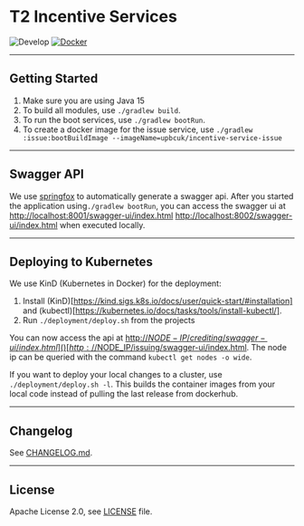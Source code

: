 # T2 Incentive Services

![Develop](https://github.com/upbcuk/incentive-services/workflows/Default%20workflow/badge.svg?branch=develop) [![Docker](https://img.shields.io/docker/cloud/build/eaudeweb/scratch?label=docker&style=flat)](https://hub.docker.com/repository/docker/upbcuk/incentive-service-issue/tags)

----

## Getting Started

1. Make sure you are using Java 15
2. To build all modules, use `./gradlew build`.
3. To run the boot services, use `./gradlew bootRun`.
4. To create a docker image for the issue service, use `./gradlew :issue:bootBuildImage --imageName=upbcuk/incentive-service-issue`

---

## Swagger API

We use [springfox](http://springfox.github.io/springfox/docs/current/) to automatically generate a swagger api. After you started the application using`./gradlew bootRun`, you can access the swagger ui at [http://localhost:8001/swagger-ui/index.html](http://localhost:8001/swagger-ui/index.html) [http://localhost:8002/swagger-ui/index.html](http://localhost:8002/swagger-ui/index.html) when executed locally.

---

## Deploying to Kubernetes

We use KinD (Kubernetes in Docker) for the deployment:
 1. Install (KinD)[https://kind.sigs.k8s.io/docs/user/quick-start/#installation] and (kubectl)[https://kubernetes.io/docs/tasks/tools/install-kubectl/].
 2. Run `./deployment/deploy.sh` from the projects

You can now access the api at [http://$NODE-IP/crediting/swagger-ui/index.html]() [http://$NODE_IP/issuing/swagger-ui/index.html](). The node ip can be queried with the command `kubectl get nodes -o wide`.

If you want to deploy your local changes to a cluster, use `./deployment/deploy.sh -l`. This builds the container images from your local code instead of pulling the last release from dockerhub. 

---

## Changelog

See [CHANGELOG.md](CHANGELOG.md).

---

## License

Apache License 2.0, see [LICENSE](LICENSE) file.

